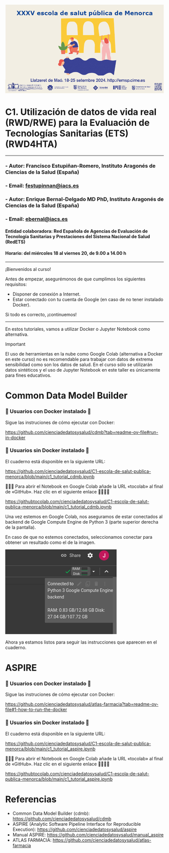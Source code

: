<img src="https://github.com/cienciadedatosysalud/C1-escola-de-salut-publica-menorca/blob/main/img/escola_salut_publica_menorca_24.png">

# C1. Utilización de datos de vida real (RWD/RWE) para la Evaluación de Tecnologías Sanitarias (ETS) (RWD4HTA)

---

### - Autor: **Francisco Estupiñan-Romero**, Instituto Aragonés de Ciencias de la Salud (España)
### - Email: <festupinnan@iacs.es>
### - Autor: **Enrique Bernal-Delgado MD PhD**, Instituto Aragonés de Ciencias de la Salud (España)
### - Email: <ebernal@iacs.es>


#### Entidad colaboradora: Red Española de Agencias de Evaluación de Tecnología Sanitarias y Prestaciones del Sistema Nacional de Salud (RedETS)
####  Horario: del miércoles 18 al viernes 20, de 9.00 a 14.00 h

---


¡Bienvenidos al curso! 

Antes de empezar, asegurémonos de que cumplimos los siguientes requisitos:

- Disponer de conexión a Internet.
- Estar conectado con tu cuenta de Google (en caso de no tener instalado Docker).

Si todo es correcto, ¡continuemos! 


--- 

En estos tutoriales, vamos a utilizar Docker o Jupyter Notebook como alternativa.


> [!IMPORTANT]  
> El uso de herramientas en la nube como Google Colab (alternativa a Docker en este curso) no es recomendable para trabajar con datos de extrema sensibilidad como son los datos de salud.
> En el curso sólo se utilizarán datos sintéticos y el uso de Jupyter Notebook en este taller es únicamente para fines educativos.


# Common Data Model Builder

### 🐳 Usuarios con Docker instalado 🐳

Sigue las instruciones de cómo ejecutar con Docker: 

https://github.com/cienciadedatosysalud/cdmb?tab=readme-ov-file#run-in-docker


### 📙 Usuarios sin Docker instalado 📙

El cuaderno está disponible en la siguiente URL:

https://github.com/cienciadedatosysalud/C1-escola-de-salut-publica-menorca/blob/main/c1_tutorial_cdmb.ipynb

🔮🔮🔮 Para abrir el Notebook en Google Colab añade la URL «tocolab» al final de «GitHub». Haz clic en el siguiente enlace 🔮🔮🔮🔮

https://githubtocolab.com/cienciadedatosysalud/C1-escola-de-salut-publica-menorca/blob/main/c1_tutorial_cdmb.ipynb

Una vez estemos en Google Colab, nos aseguramos de estar conectados al backend de Google Compute Engine de Python 3 (parte superior derecha de la pantalla). 

En caso de que no estemos conectados, seleccionamos conectar para obtener un resultado como el de la imagen.

<img src="img/python_engine_colab.png" alt=«add_ip» style=«width:80%;»/>

Ahora ya estamos listos para seguir las instrucciones que aparecen en el cuaderno.


# ASPIRE

### 🐳 Usuarios con Docker instalado 🐳

Sigue las instruciones de cómo ejecutar con Docker: 

https://github.com/cienciadedatosysalud/atlas-farmacia?tab=readme-ov-file#1-how-to-run-the-docker


### 📙 Usuarios sin Docker instalado 📙

El cuaderno está disponible en la siguiente URL:

https://github.com/cienciadedatosysalud/C1-escola-de-salut-publica-menorca/blob/main/c1_tutorial_aspire.ipynb

🔮🔮🔮 Para abrir el Notebook en Google Colab añade la URL «tocolab» al final de «GitHub». Haz clic en el siguiente enlace 🔮🔮🔮🔮

https://githubtocolab.com/cienciadedatosysalud/C1-escola-de-salut-publica-menorca/blob/main/c1_tutorial_aspire.ipynb


# Referencias

- Common Data Model Builder (cdmb): https://github.com/cienciadedatosysalud/cdmb
- ASPIRE (Analytic Software Pipeline Interface for Reproducible Execution): https://github.com/cienciadedatosysalud/aspire
- Manual ASPIRE: https://github.com/cienciadedatosysalud/manual_aspire
- ATLAS FARMACIA: https://github.com/cienciadedatosysalud/atlas-farmacia
